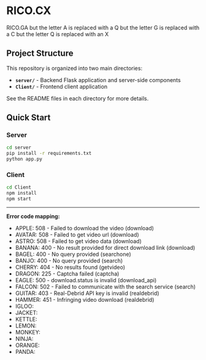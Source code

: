 # RICO.CX

RICO.GA but the letter A is replaced with a Q but the letter G is replaced with a C but the letter Q is replaced with an X

## Project Structure

This repository is organized into two main directories:

- **`server/`** - Backend Flask application and server-side components
- **`Client/`** - Frontend client application

See the README files in each directory for more details.

## Quick Start

### Server

```bash
cd server
pip install -r requirements.txt
python app.py
```

### Client

```bash
cd Client
npm install
npm start
```

---
**Error code mapping:**

- APPLE:  508 - Failed to download the video (download)
- AVATAR: 508 - Failed to get video url (download)
- ASTRO:  508 - Failed to get video data (download)
- BANANA: 400 - No result provided for direct download link (download)
- BAGEL:  400 - No query provided (searchone)
- BANJO:  400 - No query provided (search)
- CHERRY: 404 - No results found (getvideo)
- DRAGON: 225 - Captcha failed (captcha)
- EAGLE:  500 - download.status is invalid (download_api)
- FALCON: 502 - Failed to communicate with the search service (search)
- GUITAR: 403 - Real-Debrid API key is invalid (realdebrid)
- HAMMER: 451 - Infringing video download (realdebrid)
- IGLOO:  
- JACKET:
- KETTLE:
- LEMON:  
- MONKEY:
- NINJA:  
- ORANGE:
- PANDA:  
